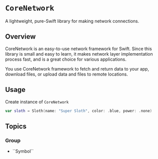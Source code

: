 # ``CoreNetwork``

A lightweight, pure-Swift library for making network connections.

## Overview

CoreNetwork is an easy-to-use network framework for Swift. Since this library is small and easy to learn, it makes network layer implementation process fast, and is a great choice for various applications.

You use CoreNetwork framework to fetch and return data to your app, download files, or upload data and files to remote locations.

## Usage

Create instance of ``CoreNetwork`` 

```swift
var sloth = Sloth(name: "Super Sloth", color: .blue, power: .none)
```

## Topics

### <!--@START_MENU_TOKEN@-->Group<!--@END_MENU_TOKEN@-->

- <!--@START_MENU_TOKEN@-->``Symbol``<!--@END_MENU_TOKEN@-->
